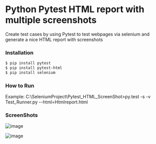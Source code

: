 # Python Pytest HTML report with multiple screenshots
Create test cases by using Pytest to test webpages via selenium and generate a nice HTML report with screenshots




### Installation

```sh
$ pip install pytest
$ pip install pytest-html
$ pip install selenium
```

### How to Run

Example:
C:\SeleniumProject\Pytest_HTML_ScreenShot>py.test -s -v Test_Runner.py --html=Htmlreport.html

### ScreenShots

![image](https://user-images.githubusercontent.com/35892616/41856807-a952c1f0-789e-11e8-8a99-f1478141457f.png)



![image](https://user-images.githubusercontent.com/35892616/41856814-acd5dede-789e-11e8-9b77-5dc229c7dc4f.png)


